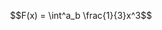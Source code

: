 <head>
<script type="text/javascript" id="MathJax-script" async
  src="https://cdn.jsdelivr.net/npm/mathjax@3.0.0/es5/tex-chtml.js">
</script>  
</head>
<body>
  
$$F(x) = \int^a_b \frac{1}{3}x^3$$

</body>
